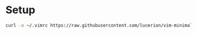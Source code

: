 # Setup

```sh
curl -o ~/.vimrc https://raw.githubusercontent.com/lucerion/vim-minimal-config/master/.vimrc
```
